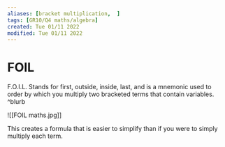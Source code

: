 ```yaml
---
aliases: [bracket multiplication,  ]
tags: [GR10/Q4 maths/algebra]
created: Tue 01/11 2022
modified: Tue 01/11 2022
---
```

# FOIL
F.O.I.L. Stands for first, outside, inside, last, and is a mnemonic used to order by which you multiply two bracketed terms that contain variables.  ^blurb

![[FOIL maths.jpg]]

This creates a formula that is easier to simplify than if you were to simply multiply each term. 